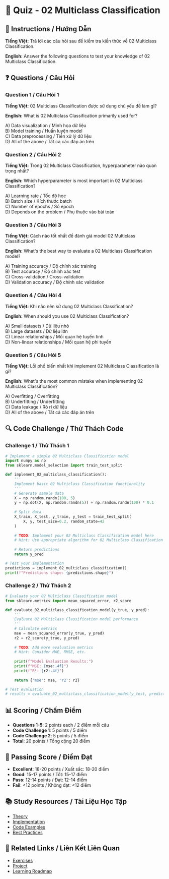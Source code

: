 # 🧠 Quiz - 02 Multiclass Classification

## 📝 Instructions / Hướng Dẫn

**Tiếng Việt:** Trả lời các câu hỏi sau để kiểm tra kiến thức về 02 Multiclass Classification.

**English:** Answer the following questions to test your knowledge of 02 Multiclass Classification.

## ❓ Questions / Câu Hỏi

### Question 1 / Câu Hỏi 1
**Tiếng Việt:** 02 Multiclass Classification được sử dụng chủ yếu để làm gì?

**English:** What is 02 Multiclass Classification primarily used for?

A) Data visualization / Minh họa dữ liệu  
B) Model training / Huấn luyện model  
C) Data preprocessing / Tiền xử lý dữ liệu  
D) All of the above / Tất cả các đáp án trên

### Question 2 / Câu Hỏi 2
**Tiếng Việt:** Trong 02 Multiclass Classification, hyperparameter nào quan trọng nhất?

**English:** Which hyperparameter is most important in 02 Multiclass Classification?

A) Learning rate / Tốc độ học  
B) Batch size / Kích thước batch  
C) Number of epochs / Số epoch  
D) Depends on the problem / Phụ thuộc vào bài toán

### Question 3 / Câu Hỏi 3
**Tiếng Việt:** Cách nào tốt nhất để đánh giá model 02 Multiclass Classification?

**English:** What's the best way to evaluate a 02 Multiclass Classification model?

A) Training accuracy / Độ chính xác training  
B) Test accuracy / Độ chính xác test  
C) Cross-validation / Cross-validation  
D) Validation accuracy / Độ chính xác validation

### Question 4 / Câu Hỏi 4
**Tiếng Việt:** Khi nào nên sử dụng 02 Multiclass Classification?

**English:** When should you use 02 Multiclass Classification?

A) Small datasets / Dữ liệu nhỏ  
B) Large datasets / Dữ liệu lớn  
C) Linear relationships / Mối quan hệ tuyến tính  
D) Non-linear relationships / Mối quan hệ phi tuyến

### Question 5 / Câu Hỏi 5
**Tiếng Việt:** Lỗi phổ biến nhất khi implement 02 Multiclass Classification là gì?

**English:** What's the most common mistake when implementing 02 Multiclass Classification?

A) Overfitting / Overfitting  
B) Underfitting / Underfitting  
C) Data leakage / Rò rỉ dữ liệu  
D) All of the above / Tất cả các đáp án trên

## 🔍 Code Challenge / Thử Thách Code

### Challenge 1 / Thử Thách 1
```python
# Implement a simple 02 Multiclass Classification model
import numpy as np
from sklearn.model_selection import train_test_split

def implement_02_multiclass_classification():
    '''
    Implement basic 02 Multiclass Classification functionality
    '''
    # Generate sample data
    X = np.random.randn(100, 5)
    y = np.dot(X, np.random.randn(5)) + np.random.randn(100) * 0.1
    
    # Split data
    X_train, X_test, y_train, y_test = train_test_split(
        X, y, test_size=0.2, random_state=42
    )
    
    # TODO: Implement your 02 Multiclass Classification model here
    # Hint: Use appropriate algorithm for 02 Multiclass Classification
    
    # Return predictions
    return y_pred

# Test your implementation
predictions = implement_02_multiclass_classification()
print(f"Predictions shape: {predictions.shape}")
```

### Challenge 2 / Thử Thách 2
```python
# Evaluate your 02 Multiclass Classification model
from sklearn.metrics import mean_squared_error, r2_score

def evaluate_02_multiclass_classification_model(y_true, y_pred):
    '''
    Evaluate 02 Multiclass Classification model performance
    '''
    # Calculate metrics
    mse = mean_squared_error(y_true, y_pred)
    r2 = r2_score(y_true, y_pred)
    
    # TODO: Add more evaluation metrics
    # Hint: Consider MAE, RMSE, etc.
    
    print(f"Model Evaluation Results:")
    print(f"MSE: {mse:.4f}")
    print(f"R²: {r2:.4f}")
    
    return {'mse': mse, 'r2': r2}

# Test evaluation
# results = evaluate_02_multiclass_classification_model(y_test, predictions)
```

## 📊 Scoring / Chấm Điểm

- **Questions 1-5**: 2 points each / 2 điểm mỗi câu
- **Code Challenge 1**: 5 points / 5 điểm
- **Code Challenge 2**: 5 points / 5 điểm
- **Total**: 20 points / Tổng cộng 20 điểm

## 🎯 Passing Score / Điểm Đạt

- **Excellent**: 18-20 points / Xuất sắc: 18-20 điểm
- **Good**: 15-17 points / Tốt: 15-17 điểm  
- **Pass**: 12-14 points / Đạt: 12-14 điểm
- **Fail**: <12 points / Không đạt: <12 điểm

## 📚 Study Resources / Tài Liệu Học Tập

- [Theory](./THEORY_02_multiclass_classification.md)
- [Implementation](./IMPLEMENTATION_02_multiclass_classification.md)
- [Code Examples](./CODE_EXAMPLES_02_multiclass_classification.md)
- [Best Practices](./BEST_PRACTICES_02_multiclass_classification.md)

## 🔗 Related Links / Liên Kết Liên Quan

- [Exercises](./EXERCISES_02_multiclass_classification.md)
- [Project](./PROJECT_02_multiclass_classification.md)
- [Learning Roadmap](./LEARNING_ROADMAP_02_multiclass_classification.md)
